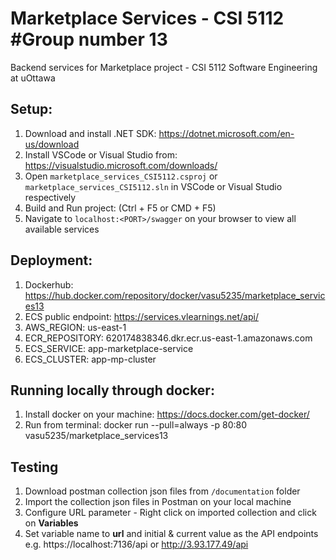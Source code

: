 # Marketplace Services - CSI 5112 #Group number 13
Backend services for Marketplace project - CSI 5112 Software Engineering at uOttawa

## Setup:

1. Download and install .NET SDK: https://dotnet.microsoft.com/en-us/download
2. Install VSCode or Visual Studio from: https://visualstudio.microsoft.com/downloads/
3. Open `marketplace_services_CSI5112.csproj` or `marketplace_services_CSI5112.sln` in VSCode or Visual Studio respectively
4. Build and Run project: (Ctrl + F5 or CMD + F5)
5. Navigate to `localhost:<PORT>/swagger` on your browser to view all available services

## Deployment:

1. Dockerhub: https://hub.docker.com/repository/docker/vasu5235/marketplace_services13
2. ECS public endpoint: https://services.vlearnings.net/api/
3. AWS_REGION: us-east-1
4. ECR_REPOSITORY: 620174838346.dkr.ecr.us-east-1.amazonaws.com
5. ECS_SERVICE: app-marketplace-service
6. ECS_CLUSTER: app-mp-cluster

## Running locally through docker:

1. Install docker on your machine: https://docs.docker.com/get-docker/
2. Run from terminal: docker run --pull=always -p 80:80 vasu5235/marketplace_services13

## Testing

1. Download postman collection json files from `/documentation` folder 
2. Import the collection json files in Postman on your local machine
3. Configure URL parameter - Right click on imported collection and click on **Variables**
4. Set variable name to **url** and initial & current value as the API endpoints e.g. https://localhost:7136/api or http://3.93.177.49/api
